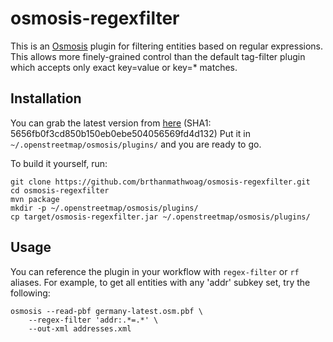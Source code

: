 # osmosis-regexfilter

This is an [Osmosis](http://wiki.openstreetmap.org/wiki/Osmosis) plugin for filtering entities based on regular expressions.
This allows more finely-grained control than the default tag-filter plugin which accepts only exact key=value or key=* matches.

## Installation

You can grab the latest version from [here](https://drive.google.com/file/d/0B_sU33gr527ZdVgzemFXNkFWU00/view?usp=sharing) (SHA1: 5656fb0f3cd850b150eb0ebe504056569fd4d132)
Put it in `~/.openstreetmap/osmosis/plugins/` and you are ready to go.

To build it yourself, run:

```
git clone https://github.com/brthanmathwoag/osmosis-regexfilter.git
cd osmosis-regexfilter
mvn package
mkdir -p ~/.openstreetmap/osmosis/plugins/
cp target/osmosis-regexfilter.jar ~/.openstreetmap/osmosis/plugins/
```

## Usage

You can reference the plugin in your workflow with `regex-filter` or `rf` aliases.
For example, to get all entities with any 'addr' subkey set, try the following:

```
osmosis --read-pbf germany-latest.osm.pbf \
    --regex-filter 'addr:.*=.*' \
    --out-xml addresses.xml
```
